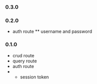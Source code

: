 ### 0.3.0


### 0.2.0

* auth route
** username and password

### 0.1.0

* crud route
* query route
* auth route
* * session token 

